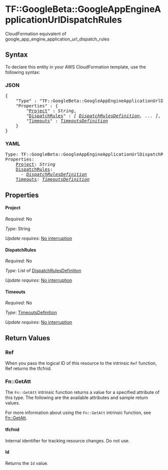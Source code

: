 # TF::GoogleBeta::GoogleAppEngineApplicationUrlDispatchRules

CloudFormation equivalent of google_app_engine_application_url_dispatch_rules

## Syntax

To declare this entity in your AWS CloudFormation template, use the following syntax:

### JSON

<pre>
{
    "Type" : "TF::GoogleBeta::GoogleAppEngineApplicationUrlDispatchRules",
    "Properties" : {
        "<a href="#project" title="Project">Project</a>" : <i>String</i>,
        "<a href="#dispatchrules" title="DispatchRules">DispatchRules</a>" : <i>[ <a href="dispatchrulesdefinition.md">DispatchRulesDefinition</a>, ... ]</i>,
        "<a href="#timeouts" title="Timeouts">Timeouts</a>" : <i><a href="timeoutsdefinition.md">TimeoutsDefinition</a></i>
    }
}
</pre>

### YAML

<pre>
Type: TF::GoogleBeta::GoogleAppEngineApplicationUrlDispatchRules
Properties:
    <a href="#project" title="Project">Project</a>: <i>String</i>
    <a href="#dispatchrules" title="DispatchRules">DispatchRules</a>: <i>
      - <a href="dispatchrulesdefinition.md">DispatchRulesDefinition</a></i>
    <a href="#timeouts" title="Timeouts">Timeouts</a>: <i><a href="timeoutsdefinition.md">TimeoutsDefinition</a></i>
</pre>

## Properties

#### Project

_Required_: No

_Type_: String

_Update requires_: [No interruption](https://docs.aws.amazon.com/AWSCloudFormation/latest/UserGuide/using-cfn-updating-stacks-update-behaviors.html#update-no-interrupt)

#### DispatchRules

_Required_: No

_Type_: List of <a href="dispatchrulesdefinition.md">DispatchRulesDefinition</a>

_Update requires_: [No interruption](https://docs.aws.amazon.com/AWSCloudFormation/latest/UserGuide/using-cfn-updating-stacks-update-behaviors.html#update-no-interrupt)

#### Timeouts

_Required_: No

_Type_: <a href="timeoutsdefinition.md">TimeoutsDefinition</a>

_Update requires_: [No interruption](https://docs.aws.amazon.com/AWSCloudFormation/latest/UserGuide/using-cfn-updating-stacks-update-behaviors.html#update-no-interrupt)

## Return Values

### Ref

When you pass the logical ID of this resource to the intrinsic `Ref` function, Ref returns the tfcfnid.

### Fn::GetAtt

The `Fn::GetAtt` intrinsic function returns a value for a specified attribute of this type. The following are the available attributes and sample return values.

For more information about using the `Fn::GetAtt` intrinsic function, see [Fn::GetAtt](https://docs.aws.amazon.com/AWSCloudFormation/latest/UserGuide/intrinsic-function-reference-getatt.html).

#### tfcfnid

Internal identifier for tracking resource changes. Do not use.

#### Id

Returns the <code>Id</code> value.

